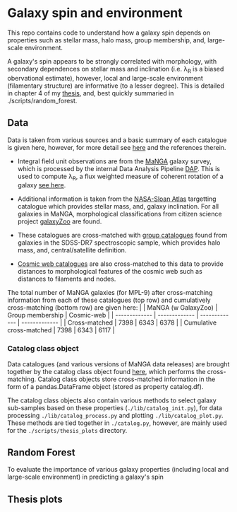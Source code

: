 # Galaxy spin and environment
This repo contains code to understand how a galaxy spin depends on properties such as stellar mass, halo mass, group membership, and, large-scale environment. 

A galaxy's spin appears to be strongly correlated with morphology, with secondary dependences on stellar mass and inclination (i.e. λ<sub>R</sub> is a biased obervational estimate), however, local and large-scale environment (filamentary structure) are informative (to a lesser degree). This is detailed in chapter 4 of my [thesis](https://github.com/Chris-Duckworth/Thesis), and, best quickly summaried in ./scripts/random_forest. 

## Data 
Data is taken from various sources and a basic summary of each catalogue is given here, however, for more detail see [here](https://github.com/Chris-Duckworth/Thesis) and the references therein.

- Integral field unit observations are from the [MaNGA](https://www.sdss.org/surveys/manga/) galaxy survey, which is processed by the internal Data Analysis Pipeline [DAP](https://www.sdss.org/dr15/manga/manga-analysis-pipeline/). This is used to compute λ<sub>R</sub>, a flux weighted measure of coherent rotation of a galaxy [see here](https://ui.adsabs.harvard.edu/abs/2007MNRAS.379..401E/abstract). 

- Additional information is taken from the [NASA-Sloan Atlas](https://www.sdss.org/dr13/manga/manga-target-selection/nsa/) targetting catalogue which provides stellar mass, and, galaxy inclination. For all galaxies in MaNGA, morphological classifications from citizen science project [galaxyZoo](https://www.sdss.org/dr15/data_access/value-added-catalogs/?vac_id=manga-morphologies-from-galaxy-zoo) are found. 

- These catalogues are cross-matched with [group catalogues](https://gax.sjtu.edu.cn/data/Group.html) found from galaxies in the SDSS-DR7 spectroscopic sample, which provides halo mass, and, central/satellite definition.

- [Cosmic web catalogues](https://arxiv.org/abs/1710.02676) are also cross-matched to this data to provide distances to morphological features of the cosmic web such as distances to filaments and nodes. 

The total number of MaNGA galaxies (for MPL-9) after cross-matching information from each of these catalogues (top row) and cumulatively cross-matching (bottom row) are given here:
| | MaNGA (w GalaxyZoo) | Group membership | Cosmic-web | 
| ------------- | ------------- | ------------- | ------------- | 
| Cross-matched  | 7398 | 6343 | 6378 |
| Cumulative cross-matched | 7398 | 6343 | 6117 |

### Catalog class object
Data catalogues (and various versions of MaNGA data releases) are brought together by the catalog class object found [here](./lib/catalog.py), which performs the cross-matching. Catalog class objects store cross-matched information in the form of a pandas.DataFrame object (stored as property catalog.df). 

The catalog class objects also contain various methods to select galaxy sub-samples based on these properties (`./lib/catalog_init.py`), for data processing `./lib/catalog_process.py` and plotting `./lib/catalog_plot.py`. These methods are tied together in `./catalog.py`, however, are mainly used for the `./scripts/thesis_plots` directory.

## Random Forest

To evaluate the importance of various galaxy properties (including local and large-scale environment) in predicting a galaxy's spin 

## Thesis plots
